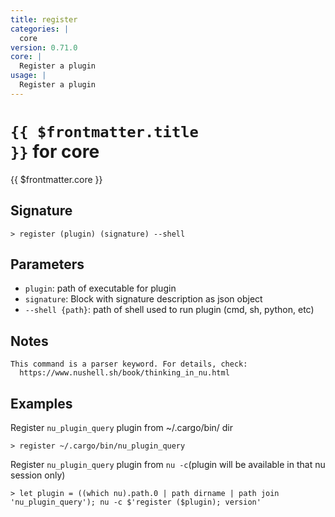 ```yaml
---
title: register
categories: |
  core
version: 0.71.0
core: |
  Register a plugin
usage: |
  Register a plugin
---
```


# <code>{{ $frontmatter.title }}</code> for core

<div class='command-title'>{{ $frontmatter.core }}</div>

## Signature

```> register (plugin) (signature) --shell```

## Parameters

 -  `plugin`: path of executable for plugin
 -  `signature`: Block with signature description as json object
 -  `--shell {path}`: path of shell used to run plugin (cmd, sh, python, etc)

## Notes
```text
This command is a parser keyword. For details, check:
  https://www.nushell.sh/book/thinking_in_nu.html
```
## Examples

Register `nu_plugin_query` plugin from ~/.cargo/bin/ dir
```shell
> register ~/.cargo/bin/nu_plugin_query
```

Register `nu_plugin_query` plugin from `nu -c`(plugin will be available in that nu session only)
```shell
> let plugin = ((which nu).path.0 | path dirname | path join 'nu_plugin_query'); nu -c $'register ($plugin); version'
```
